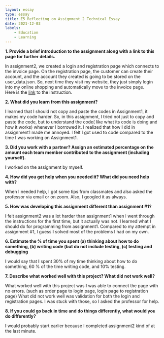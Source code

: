 ```yaml
---
layout: essay
type: essay
title: E5 Reflecting on Assignment 2 Technical Essay
date: 2021-12-03
labels: 
    - Education
    - Learning 
---
```


**1. Provide a brief introduction to the assignment along with a link to this page for further details.**

In assignment2, we created a login and registration page which connects to the invoice page.  On the registration page, the customer can create their account, and the account they created is going to be stored on the user_data.json.  So, next time they visit my website, they just simply login into my online shopping and automatically move to the invoice page.  
Here is the [link](https://dport96.github.io/ITM352/morea/150.Assignment2/experience-Assignment2.html) to the instruction. 

**2. What did you learn from this assignment?**

I learned that I should not copy and paste the codes in Assignment1, it makes my code harder. So, in this assignment, I tried not just to copy and paste the code, but to understand the code( like what its code is doing and how it works) whenever I borrowed it.  I realized that how I did in assignment1 made me annoyed.  I felt I got used to code compared to the time I was working on Assignment1.

**3. Did you work with a partner? Assign an estimated percentage on the amount each team member contributed to the assignment (including yourself).**

I worked on the assignment by myself.  

**4. How did you get help when you needed it? What did you need help with?**

When I needed help, I got some tips from classmates and also asked the professor via email or on zoom.  Also, I googled it as always.

**5. How was developing this assignment different than assignment #1?**

I felt assignment2 was a lot harder than assignment1 when I went through the instructions for the first time, but it actually was not.  I learned what I should do for programming from assignment1.  Compared to my attempt in assignment #1, I guess I solved most of the problems I had on my own.

**6. Estimate the % of time you spent (a) thinking about how to do something, (b) writing code (but do not include testing, (c) testing and debugging**

I would say that I spent 30% of my time thinking about how to do something, 60 % of the time writing code, and 10% testing.   

**7. Describe what worked well with this project? What did not work well?**

What worked well with this project was I was able to connect the page with no errors.  (such as order page to login page, login page to registration page) What did not work well was validation for both the login and registration pages.  I was stuck with those, so I asked the professor for help.    

**8. If you could go back in time and do things differently, what would you do differently?**

I would probably start earlier because I completed assignment2 kind of at the last minute.  
